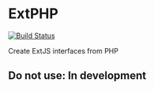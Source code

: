 ExtPHP 
===========
[![Build Status](https://travis-ci.org/emielvangoor/extphp.svg?branch=master)](https://travis-ci.org/emielvangoor/extphp)

Create ExtJS interfaces from PHP

## Do not use: In development
